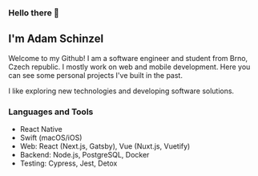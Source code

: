 ### Hello there 👋
## I'm Adam Schinzel

Welcome to my Github! I am a software engineer and student from Brno, Czech republic. I mostly work on web and mobile development. Here you can see some personal projects I've built in the past. 

I like exploring new technologies and developing software solutions.

### Languages and Tools

- React Native
- Swift (macOS/iOS) 
- Web: React (Next.js, Gatsby), Vue (Nuxt.js, Vuetify)
- Backend: Node.js, PostgreSQL, Docker
- Testing: Cypress, Jest, Detox
